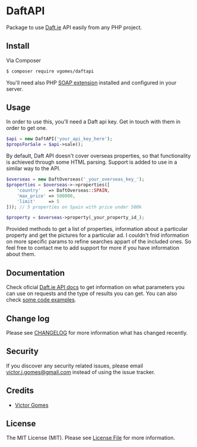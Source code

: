 # DaftAPI

Package to use [Daft.ie](http://daft.ie) API easily from any PHP project.

## Install

Via Composer

``` bash
$ composer require vgomes/daftapi
```

You'll need also PHP [SOAP extension](http://php.net/manual/en/book.soap.php) installed and configured in your server.

## Usage

In order to use this, you'll need a Daft api key. Get in touch with them in order to get one.

``` php
$api = new DaftAPI('your_api_key_here');
$propsForSale = $api->sale();
```

By default, Daft API doesn't cover overseas properties, so that functionality is achieved through some HTML parsing. Support is added to use in a similar way to the API.

``` php
$overseas = new DaftOverseas('_your_overseas_key_');
$properties = $overseas->->properties([
	'country' 	=> DaftOverseas::SPAIN,
	'max_price'	=> 500000, 
	'limit' 	=> 5
])); // 5 properties on Spain with price under 500k

$property = $overseas->property(_your_property_id_);
```

Provided methods to get a list of properties, information about a particular property and get the pictures for a particular ad. I couldn't fnid information on more specific params to refine searches appart of the included ones. So feel free to contact me to add support for more if you have information about them.


## Documentation

Check oficial [Daft.ie API docs](http://api.daft.ie/doc/v3) to get information on what parameters you can use on requests and the type of results you can get.
You can also check [some code examples](http://api.daft.ie/examples/php5/).

## Change log

Please see [CHANGELOG](CHANGELOG.md) for more information what has changed recently.

## Security

If you discover any security related issues, please email victor.j.gomes@gmail.com instead of using the issue tracker.

## Credits

- [Victor Gomes](https://github.com/vgomes)

## License

The MIT License (MIT). Please see [License File](LICENSE.md) for more information.
